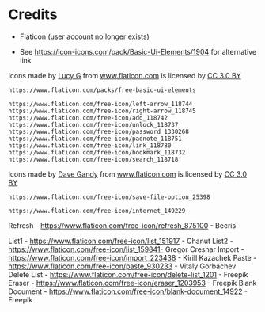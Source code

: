 # Credits

* Flaticon (user account no longer exists)
 - See https://icon-icons.com/pack/Basic-Ui-Elements/1904 for alternative link
<div>Icons made by <a href="https://www.flaticon.com/authors/lucy-g" title="Lucy G">Lucy G</a> from <a href="https://www.flaticon.com/" title="Flaticon">www.flaticon.com</a> is licensed by <a href="http://creativecommons.org/licenses/by/3.0/" title="Creative Commons BY 3.0" target="_blank">CC 3.0 BY</a></div>

	https://www.flaticon.com/packs/free-basic-ui-elements

	https://www.flaticon.com/free-icon/left-arrow_118744
	https://www.flaticon.com/free-icon/right-arrow_118745
	https://www.flaticon.com/free-icon/add_118742
	https://www.flaticon.com/free-icon/unlock_118737
	https://www.flaticon.com/free-icon/password_1330268
	https://www.flaticon.com/free-icon/padnote_118751
	https://www.flaticon.com/free-icon/link_118780
	https://www.flaticon.com/free-icon/bookmark_118732
	https://www.flaticon.com/free-icon/search_118718

<div>Icons made by <a href="https://www.flaticon.com/authors/dave-gandy" title="Dave Gandy">Dave Gandy</a> from <a href="https://www.flaticon.com/" 			    title="Flaticon">www.flaticon.com</a> is licensed by <a href="http://creativecommons.org/licenses/by/3.0/" 			    title="Creative Commons BY 3.0" target="_blank">CC 3.0 BY</a></div>

	https://www.flaticon.com/free-icon/save-file-option_25398

	https://www.flaticon.com/free-icon/internet_149229

Refresh - https://www.flaticon.com/free-icon/refresh_875100 - Becris

List1 - https://www.flaticon.com/free-icon/list_151917 - Chanut
List2 - https://www.flaticon.com/free-icon/list_159841- Gregor Cresnar
Import - https://www.flaticon.com/free-icon/import_223438 - Kirill Kazachek
Paste - https://www.flaticon.com/free-icon/paste_930233 - Vitaly Gorbachev
Delete List - https://www.flaticon.com/free-icon/delete-list_1201 - Freepik
Eraser - https://www.flaticon.com/free-icon/eraser_1203953 - Freepik
Blank Document - https://www.flaticon.com/free-icon/blank-document_14922 - Freepik
